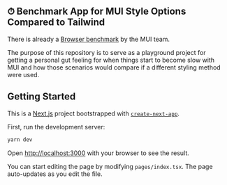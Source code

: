 ## ⏱ Benchmark App for MUI Style Options Compared to Tailwind

There is already a [Browser benchmark](https://github.com/mui/material-ui/tree/master/benchmark/browser) by the MUI team.

The purpose of this repository is to serve as a playground project for getting a personal gut feeling for when things start to become slow with MUI and how those scenarios would compare if a different styling method were used.

## Getting Started

This is a [Next.js](https://nextjs.org/) project bootstrapped with [`create-next-app`](https://github.com/vercel/next.js/tree/canary/packages/create-next-app).

First, run the development server:

```bash
yarn dev
```

Open [http://localhost:3000](http://localhost:3000) with your browser to see the result.

You can start editing the page by modifying `pages/index.tsx`. The page auto-updates as you edit the file.
